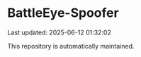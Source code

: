 # BattleEye-Spoofer

Last updated: 2025-06-12 01:32:02

This repository is automatically maintained.
